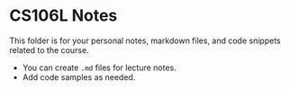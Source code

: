 # CS106L Notes

This folder is for your personal notes, markdown files, and code snippets related to the course.

- You can create `.md` files for lecture notes.
- Add code samples as needed.
